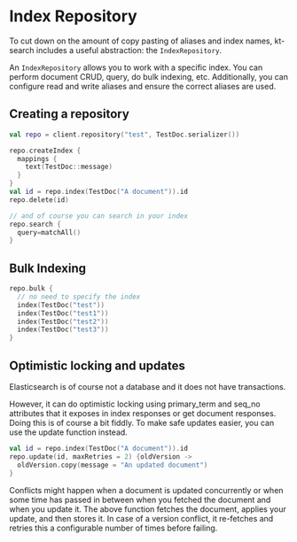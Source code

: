 # Index Repository 

To cut down on the amount of copy pasting of aliases and index names, kt-search includes 
a useful abstraction: the `IndexRepository`.

An `IndexRepository` allows you to work with a specific index. You can perform document CRUD, query,
do bulk indexing, etc. Additionally, you can configure read and write aliases and ensure the correct
aliases are used.

## Creating a repository

```kotlin
val repo = client.repository("test", TestDoc.serializer())

repo.createIndex {
  mappings {
    text(TestDoc::message)
  }
}
val id = repo.index(TestDoc("A document")).id
repo.delete(id)

// and of course you can search in your index
repo.search {
  query=matchAll()
}
```

## Bulk Indexing

```kotlin
repo.bulk {
  // no need to specify the index
  index(TestDoc("test"))
  index(TestDoc("test1"))
  index(TestDoc("test2"))
  index(TestDoc("test3"))
}
```

## Optimistic locking and updates

Elasticsearch is of course not a database and it does not have transactions.

However, it can do optimistic locking using primary_term and seq_no attributes that it exposes in 
index responses or get document responses. Doing this is of course a bit fiddly. To make safe updates
easier, you can use the update function instead.

```kotlin
val id = repo.index(TestDoc("A document")).id
repo.update(id, maxRetries = 2) {oldVersion ->
  oldVersion.copy(message = "An updated document")
}
```

Conflicts might happen when a document is updated concurrently or when some time has 
passed in between when you fetched the document and when you update it. The above function 
fetches the document, applies your update, and then stores it. In case of a version conflict,
it re-fetches and retries this a configurable number of times before failing.            

